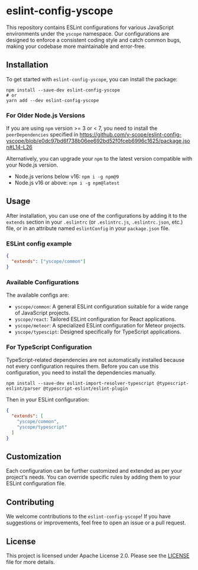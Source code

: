 # eslint-config-yscope

This repository contains ESLint configurations for various JavaScript environments under the `yscope` namespace. Our configurations are designed to enforce a consistent coding style and catch common bugs, making your codebase more maintainable and error-free.

## Installation

To get started with `eslint-config-yscope`, you can install the package:

```shell
npm install --save-dev eslint-config-yscope
# or
yarn add --dev eslint-config-yscope
```

### For Older Node.js Versions

If you are using `npm` version >= 3 or < 7, you need to install the `peerDependencies` specified in https://github.com/y-scope/eslint-config-yscope/blob/e0dc97bd6f738b06ee692bd52f0fceb6996c1625/package.json#L14-L26

Alternatively, you can upgrade your `npm` to the latest version compatible with your Node.js version.
- Node.js verions below v16: `npm i -g npm@9`
- Node.js v16 or above: `npm i -g npm@latest`

## Usage

After installation, you can use one of the configurations by adding it to the `extends` section in your `.eslintrc` (or `.eslintrc.js`, `.eslintrc.json`, etc.) file, or in an attribute named `eslintConfig` in your `package.json` file.

### ESLint config example

```json
{
  "extends": ["yscope/common"]
}
```

### Available Configurations

The available configs are:

- `yscope/common`: A general ESLint configuration suitable for a wide range of JavaScript projects.
- `yscope/react`: Tailored ESLint configuration for React applications.
- `yscope/meteor`: A specialized ESLint configuration for Meteor projects.
- `yscope/typescipt`: Designed specifically for TypeScript applications.

### For TypeScript Configuration

TypeScript-related dependencies are not automatically installed because not every configuration requires them.
Before you can use this configuration, you need to install the dependencies manually.

```shell
npm install --save-dev eslint-import-resolver-typescript @typescript-eslint/parser @typescript-eslint/eslint-plugin
```

Then in your ESLint configuration:

```json
{
  "extends": [
    "yscope/common",
    "yscope/typescript"
  ]
}
```

## Customization

Each configuration can be further customized and extended as per your project's needs. You can override specific rules by adding them to your ESLint configuration file.

## Contributing

We welcome contributions to the `eslint-config-yscope`! If you have suggestions or improvements, feel free to open an issue or a pull request.

## License

This project is licensed under Apache License 2.0. Please see the [LICENSE](https://github.com/y-scope/eslint-config-yscope/blob/main/LICENSE) file for more details.
